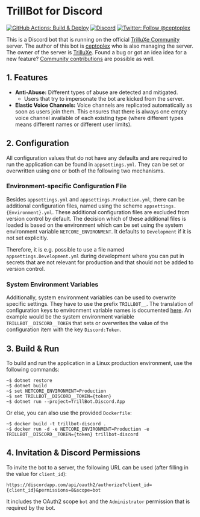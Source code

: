 # TrillBot for Discord

[![GitHub Actions: Build & Deploy](https://github.com/ceptoplex/trillbot-discord/workflows/Build%20&%20Deploy/badge.svg)](https://github.com/ceptoplex/trillbot-discord/actions)
[![Discord](https://discordapp.com/api/guilds/314010693084905494/widget.png)](https://discord.gg/trilluxe)
[![Twitter: Follow @ceptoplex](https://img.shields.io/twitter/follow/ceptoplex?style=social)](https://twitter.com/ceptoplex)

This is a Discord bot that is running on the official [TrilluXe Community](https://discord.gg/trilluxe) server.
The author of this bot is [ceptoplex](https://twitter.com/ceptoplex) who is also managing the server.
The owner of the server is [TrilluXe](https://twitter.com/trilluxe).
Found a bug or got an idea idea for a new feature? [Community contributions](https://github.com/ceptoplex/trillbot-discord/blob/master/CONTRIBUTING.md) are possible as well.

## 1. Features

- __Anti-Abuse:__ Different types of abuse are detected and mitigated.
    - Users that try to impersonate the bot are kicked from the server.
- __Elastic Voice Channels:__ Voice channels are replicated automatically as soon as users join them.
  This ensures that there is always one empty voice channel available of each existing type
  (where different types means different names or different user limits).

## 2. Configuration

All configuration values that do not have any defaults
and are required to run the application can be found in `appsettings.yml`.
They can be set or overwritten using one or both of the following two mechanisms.

### Environment-specific Configuration File

Besides `appsettings.yml` and `appsettings.Production.yml`,
there can be additional configuration files, named using the scheme `appsettings.{Environment}.yml`.
These additional configuration files are excluded from version control by default.
The decision which of these additional files is loaded is based on the environment
which can be set using the system environment variable `NETCORE_ENVIRONMENT`.
It defaults to `Development` if it is not set explicitly.

Therefore, it is e.g. possible to use a file named `appsettings.Development.yml` during development
where you can put in secrets that are not relevant for production and that should
not be added to version control.

### System Environment Variables

Additionally, system environment variables can be used to overwrite specific settings.
They have to use the prefix `TRILLBOT__`.
The translation of configuration keys to environment variable names is documented [here](https://docs.microsoft.com/en-us/aspnet/core/fundamentals/configuration/).
An example would be the system environment variable `TRILLBOT__DISCORD__TOKEN` that sets
or overwrites the value of the configuration item with the key `Discord:Token`.

## 3. Build & Run

To build and run the application in a Linux production environment, use the following commands:

    ~$ dotnet restore
    ~$ dotnet build
    ~$ set NETCORE_ENVIRONMENT=Production
    ~$ set TRILLBOT__DISCORD__TOKEN={token}
    ~$ dotnet run --project=TrillBot.Discord.App

 Or else, you can also use the provided `Dockerfile`:
 
    ~$ docker build -t trillbot-discord .
    ~$ docker run -d -e NETCORE_ENVIRONMENT=Production -e TRILLBOT__DISCORD__TOKEN={token} trillbot-discord

## 4. Invitation & Discord Permissions

To invite the bot to a server, the following URL can be used (after filling in the value for `client_id`):

    https://discordapp.com/api/oauth2/authorize?client_id={client_id}&permissions=8&scope=bot

It includes the OAuth2 scope `bot` and the `Administrator` permission that is required by the bot.